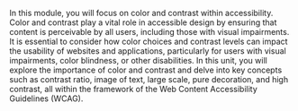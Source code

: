 In this module, you will focus on color and contrast within accessibility. Color and contrast play a vital role in accessible design by ensuring that content is perceivable by all users, including those with visual impairments. It is essential to consider how color choices and contrast levels can impact the usability of websites and applications, particularly for users with visual impairments, color blindness, or other disabilities. In this unit, you will explore the importance of color and contrast and delve into key concepts such as contrast ratio, image of text, large scale, pure decoration, and high contrast, all within the framework of the Web Content Accessibility Guidelines (WCAG).